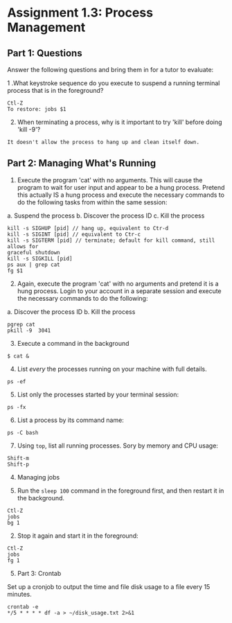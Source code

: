 # Assignment 1.3: Process Management

## Part 1: Questions

Answer the following questions and bring them in for a tutor to evaluate:

1 .What keystroke sequence do you execute to suspend a running terminal process
that is in the foreground?

```
Ctl-Z
To restore: jobs $1
```

2. When terminating a process, why is it important to try 'kill' before doing 'kill
-9'?

```
It doesn't allow the process to hang up and clean itself down.
```

## Part 2: Managing What's Running

1. Execute the program 'cat' with no arguments. This will cause the program to wait
for user input and appear to be a hung process. Pretend this actually IS a hung
process and execute the necessary commands to do the following tasks from within
the same session:

a. Suspend the process
b. Discover the process ID
c. Kill the process

```
kill -s SIGHUP [pid] // hang up, equivalent to Ctr-d
kill -s SIGINT [pid] // equivalent to Ctr-c
kill -s SIGTERM [pid] // terminate; default for kill command, still allows for
graceful shutdown
kill -s SIGKILL [pid]
ps aux | grep cat
fg $1
```

2. Again, execute the program 'cat' with no arguments and pretend it is a hung
   process. Login to your account in a separate session and execute the
necessary commands to do the following:

a. Discover the process ID
b. Kill the process

```
pgrep cat
pkill -9  3041
```

3. Execute a command in the background

```
$ cat &
```

4. List _every_ the processes running on your machine with full details.

```
ps -ef
```

5. List only the processes started by your terminal session:

```
ps -fx
```

6. List a process by its command name:

```
ps -C bash
```

7. Using `top`, list all running processes. Sory by memory and CPU usage:

```
Shift-m
Shift-p
```

4. Managing jobs

1. Run the `sleep 100` command in the foreground first, and then restart it in the background.

```
Ctl-Z
jobs
bg 1
```

2. Stop it again and start it in the foreground:

```
Ctl-Z
jobs
fg 1
```

5. Part 3: Crontab

Set up a cronjob to output the time and file disk usage to a file every 15
minutes.

```
crontab -e
*/5 * * * * df -a > ~/disk_usage.txt 2>&1
```
